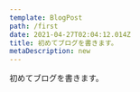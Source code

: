 ```yaml
---
template: BlogPost
path: /first
date: 2021-04-27T02:04:12.014Z
title: 初めてブログを書きます。
metaDescription: new
---
```

初めてブログを書きます。
